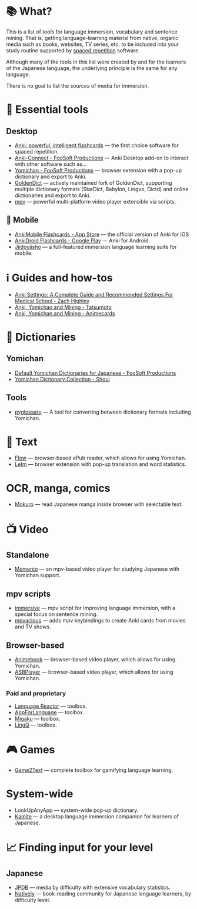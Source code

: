 # :books: What?
This is a list of *tools* for language immersion, vocabulary and sentence mining. That is, getting language-learning material from native, organic media such as books, websites, TV series, etc. to be included into your study routine supported by [spaced repetition](https://en.wikipedia.org/wiki/Spaced_repetition) software.

Although many of the tools in this list were created by and for the learners of the Japanese language, the underlying principle is the same for any language.

There is no goal to list the *sources* of media for immersion.

# :beginner: Essential tools
## Desktop
- [Anki: powerful, intelligent flashcards](https://apps.ankiweb.net/) — the first choice software for spaced repetition.
- [Anki-Connect - FooSoft Productions](https://foosoft.net/projects/anki-connect/) — Anki Desktop add-on to interact with other software such as...
- [Yomichan - FooSoft Productions](https://foosoft.net/projects/yomichan/) — browser extension with a pop-up dictionary and export to Anki.
- [GoldenDict](https://github.com/xiaoyifang/goldendict) — actively maintained fork of GoldenDict, supporting multiple dictionary formats (StarDict, Babylon, Lingvo, Dictd) and online dictionaries and export to Anki.
- [mpv](https://mpv.io/) — powerful multi-platform video player extensible via scripts.

## :iphone: Mobile
- [AnkiMobile Flashcards - App Store](https://apps.apple.com/us/app/ankimobile-flashcards/id373493387) — the official version of Anki for iOS
- [AnkiDroid Flashcards - Google Play](https://play.google.com/store/apps/details?id=com.ichi2.anki) — Anki for Android.
- [Jjidoujisho](https://github.com/lrorpilla/jidoujisho) — a full-featured immersion language learning suite for mobile.

# :information_source: Guides and how-tos
- [Anki Settings: A Complete Guide and Recommended Settings For Medical School - Zach Highley](https://zhighley.com/anki-settings/)
- [Anki, Yomichan and Mining - Tatsumoto](https://tatsumoto-ren.github.io/blog/table-of-contents.html)
- [Anki, Yomichan and Mining - Animecards](https://animecards.site/)

# :notebook: Dictionaries
## Yomichan
- [Default Yomichan Dictionaries for Japanese - FooSoft Productions](https://foosoft.net/projects/yomichan/index.html#dictionaries)
- [Yomichan Dictionary Collection - Shoui](https://learnjapanese.link/dictionaries)
## Tools
- [pyglossary](https://github.com/ilius/pyglossary) —  A tool for converting between dictionary formats including Yomichan.

# :book: Text
- [Flow](https://www.flowoss.com/) — browser-based ePub reader, which allows for using Yomichan.
- [LeIm](https://chrome.google.com/webstore/detail/leim/gbfkhhfaafkedcjielnibpdhpdciognd) — browser extension with pop-up translation and word statistics.

# OCR, manga, comics
- [Mokuro](https://github.com/kha-white/mokuro) — read Japanese manga inside browser with selectable text.

# :tv: Video
## Standalone
- [Memento](https://github.com/ripose-jp/Memento) — an mpv-based video player for studying Japanese with Yomichan support.

## mpv scripts
- [immersive](https://github.com/Ben-Kerman/immersive) — mpv script for improving language immersion, with a special focus on sentence mining.
- [mpvacious](https://github.com/Ajatt-Tools/mpvacious) — adds mpv keybindings to create Anki cards from movies and TV shows.

## Browser-based
- [Animebook](https://animebook.github.io/) — browser-based video player, which allows for using Yomichan.
- [ASBPlayer](https://killergerbah.github.io/asbplayer/) — browser-based video player, which allows for using Yomichan.
### Paid and proprietary
- [Language Reactor](https://www.languagereactor.com/) — toolbox.
- [AppForLanguage](https://appforlanguage.com/) — toolbox.
- [Migaku](https://www.migaku.io/) — toolbox.
- [LingQ](https://www.lingq.com) — toolbox.

# :video_game: Games
- [Game2Text](https://github.com/mathewthe2/Game2Text) — complete toolbox for gamifying language learning.

# System-wide
- LookUpAnyApp — system-wide pop-up dictionary.
- [Kamite](https://github.com/fauu/Kamite) — a desktop language immersion companion for learners of Japanese.

# :chart_with_upwards_trend: Finding input for your level
## Japanese
- [JPDB](https://jpdb.io/) — media by difficulty with extensive vocabulary statistics.
- [Natively](https://learnnatively.com/) — book-reading community for Japanese language learners, by difficulty level.
